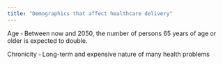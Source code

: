 ```yaml
---
title: "Demographics that affect healthcare delivery"
---
```

Age
&#9643; Between now and 2050,
the number of persons 65
years of age or older is
expected to double.

Chronicity
&#9643; Long-term and expensive
nature of many health problems

